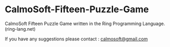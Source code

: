 # CalmoSoft-Fifteen-Puzzle-Game
CalmoSoft Fifteen Puzzle Game written in the Ring Programming Language. (ring-lang.net)

If you have any suggestions please contact : calmosoft@gmail.com
